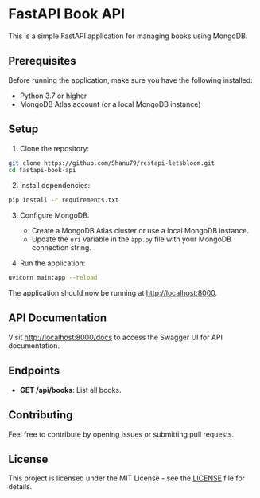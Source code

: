 # FastAPI Book API

This is a simple FastAPI application for managing books using MongoDB.

## Prerequisites

Before running the application, make sure you have the following installed:

- Python 3.7 or higher
- MongoDB Atlas account (or a local MongoDB instance)

## Setup

1. Clone the repository:

```bash
git clone https://github.com/Shanu79/restapi-letsbloom.git
cd fastapi-book-api
```

2. Install dependencies:

```bash
pip install -r requirements.txt
```

3. Configure MongoDB:

   - Create a MongoDB Atlas cluster or use a local MongoDB instance.
   - Update the `uri` variable in the `app.py` file with your MongoDB connection string.

4. Run the application:

```bash
uvicorn main:app --reload
```

The application should now be running at [http://localhost:8000](http://localhost:8000).

## API Documentation

Visit [http://localhost:8000/docs](http://localhost:8000/docs) to access the Swagger UI for API documentation.

## Endpoints

- **GET /api/books**: List all books.

## Contributing

Feel free to contribute by opening issues or submitting pull requests.

## License

This project is licensed under the MIT License - see the [LICENSE](LICENSE) file for details.
```
